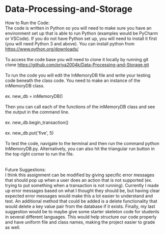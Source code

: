 # Data-Processing-and-Storage

How to Run the Code: \
The code is written in Python so you will need to make sure you have an environment set up that is able to run Python (examples would be PyCharm or VSCode). If you do not have Python set up, you will need to install it first (you will need Python 3 and above). You can install python from https://www.python.org/downloads/
\
\
To access the code base you will need to clone it locally by running git clone https://github.com/priya2004k/Data-Processing-and-Storage.git
\
\
To run the code you will edit the InMemoryDB file and write your testing code beneath the class code. You need to make an instance of the inMemoryDB class. 
\
\
ex. new_db = inMemoryDB()
\
\
Then you can call each of the functions of the inMemoryDB class and see the output in the command line. 
\
\
ex. new_db.begin_transaction()
\
\
ex. new_db.put('five', 5)
\
\
To test the code, navigate to the terminal and then run the command python InMemoryDB.py. Alternatively, you can also hit the triangular run button in the top right corner to run the file. 
\
\
\
Future Suggestions:\
I think this assignment can be modified by giving specific error messages that should pop up when a user does an action that is not supported (ex. trying to put something when a transaction is not running). Currently I made up error messages based on what I thought they should be, but having clear expected error messages would make this a lot easier to understand and test. An additional method that could be added is a delete functionality that would delete a key value pair from the database if it exists. Finally, my last suggestion would be to maybe give some starter skeleton code for students in several different languages. This would help structure our code properly and have uniform file and class names, making the project easier to grade as well.
